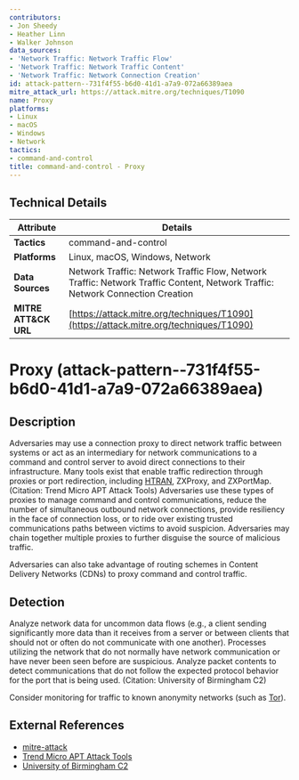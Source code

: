 ```yaml
---
contributors:
- Jon Sheedy
- Heather Linn
- Walker Johnson
data_sources:
- 'Network Traffic: Network Traffic Flow'
- 'Network Traffic: Network Traffic Content'
- 'Network Traffic: Network Connection Creation'
id: attack-pattern--731f4f55-b6d0-41d1-a7a9-072a66389aea
mitre_attack_url: https://attack.mitre.org/techniques/T1090
name: Proxy
platforms:
- Linux
- macOS
- Windows
- Network
tactics:
- command-and-control
title: command-and-control - Proxy
---
```


## Technical Details

| Attribute | Details |
|-----------|----------|
| **Tactics** | command-and-control |
| **Platforms** | Linux, macOS, Windows, Network |
| **Data Sources** | Network Traffic: Network Traffic Flow, Network Traffic: Network Traffic Content, Network Traffic: Network Connection Creation |
| **MITRE ATT&CK URL** | [https://attack.mitre.org/techniques/T1090](https://attack.mitre.org/techniques/T1090) |

# Proxy (attack-pattern--731f4f55-b6d0-41d1-a7a9-072a66389aea)

## Description
Adversaries may use a connection proxy to direct network traffic between systems or act as an intermediary for network communications to a command and control server to avoid direct connections to their infrastructure. Many tools exist that enable traffic redirection through proxies or port redirection, including [HTRAN](https://attack.mitre.org/software/S0040), ZXProxy, and ZXPortMap. (Citation: Trend Micro APT Attack Tools) Adversaries use these types of proxies to manage command and control communications, reduce the number of simultaneous outbound network connections, provide resiliency in the face of connection loss, or to ride over existing trusted communications paths between victims to avoid suspicion. Adversaries may chain together multiple proxies to further disguise the source of malicious traffic.

Adversaries can also take advantage of routing schemes in Content Delivery Networks (CDNs) to proxy command and control traffic.

## Detection
Analyze network data for uncommon data flows (e.g., a client sending significantly more data than it receives from a server or between clients that should not or often do not communicate with one another). Processes utilizing the network that do not normally have network communication or have never been seen before are suspicious. Analyze packet contents to detect communications that do not follow the expected protocol behavior for the port that is being used. (Citation: University of Birmingham C2)

Consider monitoring for traffic to known anonymity networks (such as [Tor](https://attack.mitre.org/software/S0183)).

## External References
- [mitre-attack](https://attack.mitre.org/techniques/T1090)
- [Trend Micro APT Attack Tools](http://blog.trendmicro.com/trendlabs-security-intelligence/in-depth-look-apt-attack-tools-of-the-trade/)
- [University of Birmingham C2](https://arxiv.org/ftp/arxiv/papers/1408/1408.1136.pdf)

